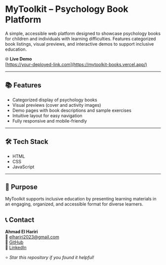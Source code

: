# MyToolkit – Psychology Book Platform

A simple, accessible web platform designed to showcase psychology books for children and individuals with learning difficulties. Features categorized book listings, visual previews, and interactive demos to support inclusive education.

🌐 **Live Demo**  
[https://your-deployed-link.com](https://mytoolkit-books.vercel.app/)

---

## 📚 Features
- Categorized display of psychology books
- Visual previews (cover and activity images)
- Demo pages with book descriptions and sample exercises
- Intuitive layout for easy navigation
- Fully responsive and mobile-friendly

---

## 🛠️ Tech Stack
- HTML  
- CSS  
- JavaScript

---
## 🎯 Purpose  
MyToolkit supports inclusive education by presenting learning materials in an engaging, organized, and accessible format for diverse learners.


## 📞 Contact  
**Ahmad El Hariri**  
📧 elhariri2023@gmail.com  
🔗 [GitHub](https://github.com/Ahmad-ElHariri)  
🔗 [LinkedIn](https://linkedin.com/in/ahmadel-hariri)  

⭐ *Star this repository if you found it helpful!*

